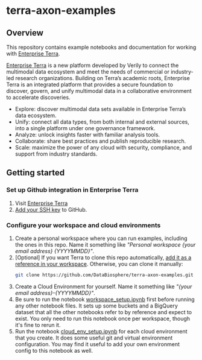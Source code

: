 # terra-axon-examples

## Overview

This repository contains example notebooks and documentation for working with [Enterprise Terra](https://verily.com/solutions/terra/).

[Enterprise Terra](https://verily.com/solutions/terra/) is a new platform developed by Verily to
connect the multimodal data ecosystem and meet the needs of commercial or industry-led research
organizations. Building on Terra’s academic roots, Enterprise Terra is an integrated platform that
provides a secure foundation to discover, govern, and unify multimodal data in a collaborative
environment to accelerate discoveries.

- Explore: discover multimodal data sets available in Enterprise Terra’s data ecosystem.
- Unify: connect all data types, from both internal and external sources, into a single platform under one governance framework.
- Analyze: unlock insights faster with familiar analysis tools.
- Collaborate: share best practices and publish reproducible research.
- Scale: maximize the power of any cloud with security, compliance, and support from industry standards.


## Getting started

### Set up Github integration in Enterprise Terra

1. Visit [Enterprise Terra](https://verily.com/solutions/terra/)
1. [Add your SSH key](https://terra-docs.api.verily.com/docs/how_to_guides/terra_ssh_key_guide/) to GitHub.

### Configure your workspace and cloud environments

1. Create a personal workspace where you can run examples, including the ones in this repo. Name it something like *"Personal workspace {your email address} {YYYYMMDD}"*.
1. [Optional] If you want Terra to clone this repo automatically, [add it as a reference in your
   workspace](https://terra-docs.api.verily.com/docs/how_to_guides/add_repo_to_ws/). Otherwise, you
   can clone it manually:
   ```sh
   git clone https://github.com/DataBiosphere/terra-axon-examples.git
   ```
1. Create a Cloud Environment for yourself. Name it something like *"{your email address}-{YYYYMMDD}"*.
1. Be sure to run the notebook
   [workspace_setup.ipynb](https://github.com/DataBiosphere/terra-axon-examples/blob/main/workspace_setup.ipynb)
   first before running any other notebook files. It sets up some buckets and a BigQuery dataset
   that all the other notebooks refer to by reference and expect to exist. You only need to run this
   notebook once per workspace, though it's fine to rerun it.
1. Run the notebook
   [cloud_env_setup.ipynb](https://github.com/DataBiosphere/terra-axon-examples/blob/main/cloud_env_setup.ipynb)
   for each cloud environment that you create. It does some useful git and virtual environment
   configuration. You may find it useful to add your own environment config to this notebook as well.

